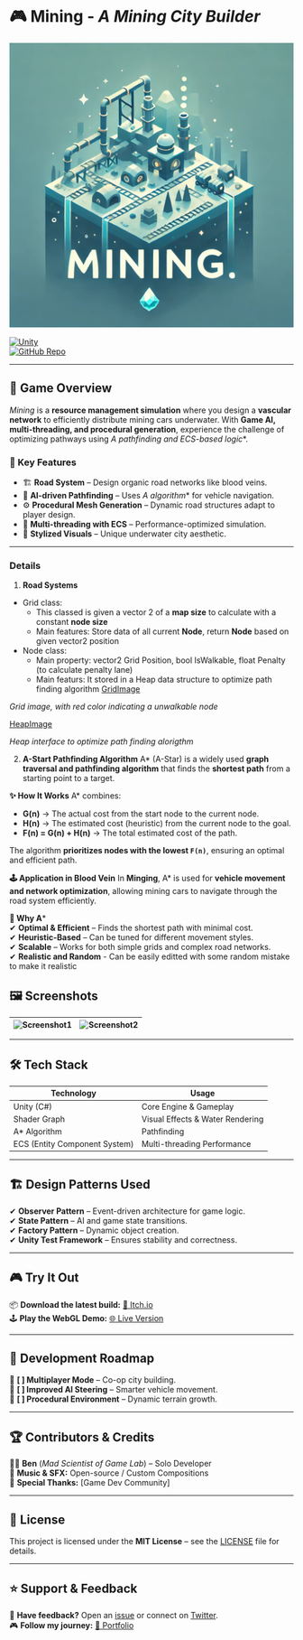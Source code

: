 # 🎮 Mining - *A Mining City Builder*

![Blood Vein Logo](https://github.com/tqgiabao2006/Blood-vein/blob/main/ReadMe/MiningLogo.png?raw=true)

[![Unity](https://img.shields.io/badge/Made_with-Unity-000?logo=unity&style=for-the-badge)](https://unity.com/)  
[![GitHub Repo](https://img.shields.io/badge/View_on-GitHub-blue?style=for-the-badge&logo=github)]((https://github.com/tqgiabao2006/Blood-vein))

---

## 🚀 Game Overview  
*Mining* is a **resource management simulation** where you design a **vascular network** to efficiently distribute mining cars underwater. With **Game AI, multi-threading, and procedural generation**, experience the challenge of optimizing pathways using **A* pathfinding and ECS-based logic**.

### 🎯 Key Features
- 🏗 **Road System** – Design organic road networks like blood veins.  
- 🤖 **AI-driven Pathfinding** – Uses **A* algorithm** for vehicle navigation.  
- ⚙️ **Procedural Mesh Generation** – Dynamic road structures adapt to player design.  
- 🔀 **Multi-threading with ECS** – Performance-optimized simulation.  
- 🎨 **Stylized Visuals** – Unique underwater city aesthetic.  

---

### Details
1. **Road Systems**
- Grid class:
  + This classed is given a vector 2 of a **map size** to calculate with a constant **node size**
  + Main features: Store data of all current **Node**, return **Node** based on given vector2 position
- Node class:
  + Main property: vector2 Grid Position, bool IsWalkable, float Penalty (to calculate penalty lane)
  + Main featurs: It stored in a Heap data structure to optimize path finding algorithm
[GridImage]()

*Grid image, with red color indicating a unwalkable node*

[HeapImage]()

*Heap interface to optimize path finding alorigthm*
 
2. **A-Start Pathfinding Algorithm**
A* (A-Star) is a widely used **graph traversal and pathfinding algorithm** that finds the **shortest path** from a starting point to a target.

**✨ How It Works**
A* combines:  
- **G(n)** → The actual cost from the start node to the current node.  
- **H(n)** → The estimated cost (heuristic) from the current node to the goal.  
- **F(n) = G(n) + H(n)** → The total estimated cost of the path.  

The algorithm **prioritizes nodes with the lowest `F(n)`**, ensuring an optimal and efficient path.  

**🕹 Application in Blood Vein** 
In **Minging**, A* is used for **vehicle movement and network optimization**, allowing mining cars to navigate through the road system efficiently.  

**📌 Why A***  
✔ **Optimal & Efficient** – Finds the shortest path with minimal cost.  
✔ **Heuristic-Based** – Can be tuned for different movement styles.  
✔ **Scalable** – Works for both simple grids and complex road networks.  
✔ **Realistic and Random** - Can be easily editted with some random mistake to make it realistic




 
  

## 🖼 Screenshots  
| ![Screenshot1](https://your-image-link.com) | ![Screenshot2](https://your-image-link.com) |  
|:----------------------------------:|:----------------------------------:|  

---

## 🛠 Tech Stack  
| **Technology**   | **Usage**  |  
|-----------------|-----------|  
| Unity (C#) | Core Engine & Gameplay |  
| Shader Graph | Visual Effects & Water Rendering |  
| A* Algorithm | Pathfinding |  
| ECS (Entity Component System) | Multi-threading Performance |  

---

## 🏗 Design Patterns Used  
✔ **Observer Pattern** – Event-driven architecture for game logic.  
✔ **State Pattern** – AI and game state transitions.  
✔ **Factory Pattern** – Dynamic object creation.  
✔ **Unity Test Framework** – Ensures stability and correctness.  

---

## 🎮 Try It Out  
📦 **Download the latest build:** [🔗 Itch.io](https://your-itchio-link.com)  
🕹 **Play the WebGL Demo:** [🌐 Live Version](https://your-live-demo-link.com)  

---

## 🚧 Development Roadmap  
🔹 **[ ] Multiplayer Mode** – Co-op city building.  
🔹 **[ ] Improved AI Steering** – Smarter vehicle movement.  
🔹 **[ ] Procedural Environment** – Dynamic terrain growth.  

---

## 🏆 Contributors & Credits  
👨‍💻 **Ben** (*Mad Scientist of Game Lab*) – Solo Developer  
🎵 **Music & SFX:** Open-source / Custom Compositions  
📖 **Special Thanks:** [Game Dev Community]  

---

## 📜 License  
This project is licensed under the **MIT License** – see the [LICENSE](LICENSE) file for details.  

---

## ⭐ Support & Feedback  
💬 **Have feedback?** Open an [issue](https://github.com/yourname/blood-vein/issues) or connect on [Twitter](https://twitter.com/yourhandle).  
🎮 **Follow my journey:** [🔗 Portfolio](https://your-portfolio-link.com)  
